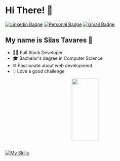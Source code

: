 
<h1>Hi There! 👋</h1>

[![Linkedin Badge](https://img.shields.io/badge/-LinkedIn-6633cc?style=flat-square&logo=Linkedin&logoColor=white&link=https:https://www.linkedin.com/in/tavaressilas/)](https://www.linkedin.com/in/tavaressilas/)
[![Personal Badge](https://img.shields.io/badge/-Website-6633cc?style=flat-square&logo=Me&logoColor=white&link=h)](...)
[![Gmail Badge](https://img.shields.io/badge/-silas.tavares07@gmail.com-6633cc?style=flat-square&logo=Gmail&logoColor=white&link=mailto:silas.tavares07@gmail.com)](mailto:silas.tavares07@gmail.com)


## My name is Silas Tavares 🚀
- 👩‍💻 Full Stack Developer
- 🎓 Bachelor's degree in Computer Science
- 🌐 Passionate about web development
- 💡 Love a good challenge

<div align="center">
  <img width="41%" height="195px" src="https://github-readme-stats.vercel.app/api/top-langs/?username=tavaressilas10&layout=compact&hide_border=true&title_color=8f00ff&text_color=ffffff&bg_color=0d1117" />
 </div>

<br> 

  [![My Skills](https://skillicons.dev/icons?i=ts,nestjs,react,java,javascript,html,css,mysql,python,bootstrap,materialui,aws,git,powershell,postman,py,tailwind,vercel,vscode )](https://skillicons.dev)


